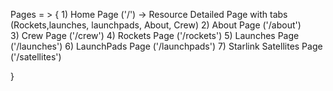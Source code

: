 Pages = > {
    1) Home Page ('/') -> 
        Resource Detailed Page with tabs (Rockets,launches, launchpads, About, Crew)
    2) About Page ('/about')    
    3) Crew Page ('/crew')
    4) Rockets Page ('/rockets')
    5) Launches Page ('/launches')
    6) LaunchPads Page ('/launchpads')
    7) Starlink Satellites Page ('/satellites')

    
}